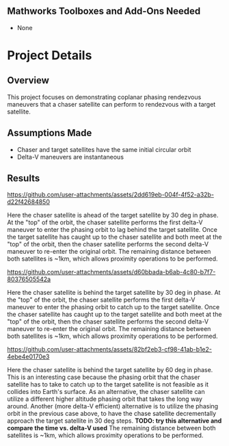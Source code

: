 ## Mathworks Toolboxes and Add-Ons Needed
* None

# Project Details

## Overview
This project focuses on demonstrating coplanar phasing rendezvous maneuvers that a chaser satellite can perform to rendezvous with a target satellite. 

## Assumptions Made

* Chaser and target satellites have the same initial circular orbit
* Delta-V maneuvers are instantaneous

## Results

https://github.com/user-attachments/assets/2dd619eb-004f-4f52-a32b-d22f42684850

Here the chaser satellite is ahead of the target satellite by 30 deg in phase. At the "top" of the orbit, the chaser satellite performs the first delta-V maneuver to enter the phasing orbit to lag behind the target satellite. Once the target satellite has caught up to the chaser satellite and both meet at the "top" of the orbit, then the chaser satellite performs the second delta-V maneuver to re-enter the original orbit. The remaining distance between both satellites is ~1km, which allows proximity operations to be performed.

https://github.com/user-attachments/assets/d60bbada-b6ab-4c80-b7f7-80376505542a

Here the chaser satellite is behind the target satellite by 30 deg in phase. At the "top" of the orbit, the chaser satellite performs the first delta-V maneuver to enter the phasing orbit to catch up to the target satellite. Once the chaser satellite has caught up to the target satellite and both meet at the "top" of the orbit, then the chaser satellite performs the second delta-V maneuver to re-enter the original orbit. The remaining distance between both satellites is ~1km, which allows proximity operations to be performed.

https://github.com/user-attachments/assets/82bf2eb3-cf98-41ab-b1e2-4ebe4e0170e3

Here the chaser satellite is behind the target satellite by 60 deg in phase. This is an interesting case because the phasing orbit that the chaser satellite has to take to catch up to the target satellite is not feasible as it collides into Earth's surface. As an alternative, the chaser satellite can utilize a different higher altitude phasing orbit that takes the long way around. Another (more delta-V efficient) alternative is to utilize the phasing orbit in the previous case above, to have the chase satellite decrementally approach the target satellite in 30 deg steps. **TODO: try this alternative and compare the time vs. delta-V used** The remaining distance between both satellites is ~1km, which allows proximity operations to be performed.
